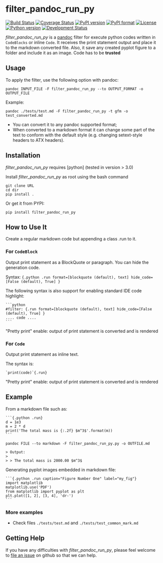 # filter_pandoc_run_py 

[![Build Status](https://img.shields.io/travis/caiofcm/filter_pandoc_run_py/master.svg)](https://travis-ci.org/caiofcm/filter_pandoc_run_py/branches)
[![Coverage Status](https://coveralls.io/repos/github/caiofcm/filter_pandoc_run_py/badge.svg?branch=master)](https://coveralls.io/github/caiofcm/filter_pandoc_run_py?branch=master)
[![PyPI version](https://img.shields.io/pypi/v/filter_pandoc_run_py.svg)](https://pypi.org/project/filter_pandoc_run_py/)
[![PyPI format](https://img.shields.io/pypi/format/filter_pandoc_run_py.svg)](https://pypi.org/project/filter_pandoc_run_py/)
[![License](https://img.shields.io/pypi/l/filter_pandoc_run_py.svg)](https://raw.githubusercontent.com/caiofcm/filter_pandoc_run_py/master/LICENSE)
[![Python version](https://img.shields.io/pypi/pyversions/filter_pandoc_run_py.svg)](https://pypi.org/project/filter_pandoc_run_py/)
[![Development Status](https://img.shields.io/pypi/status/filter_pandoc_run_py.svg)](https://pypi.org/project/filter_pandoc_run_py/)

*filter_pandoc_run_py* is a [pandoc] filter for execute python codes written in `CodeBlocks` or inline `Code`. It receives the print statement output and place it to the markdown converted file. Also, it save any created pyplot figure to a folder and include it as an image. Code has to be **trusted**

[pandoc]: http://pandoc.org/

<!-- https://github.com/chdemko/pandoc-latex-fontsize as reference -->

## Usage

To apply the filter, use the following option with pandoc:

	pandoc INPUT_FILE -F filter_pandoc_run_py --to OUTPUT_FORMAT -o OUTPUT_FILE

Example:

	pandoc ./tests/test.md -F filter_pandoc_run_py -t gfm -o test_converted.md

- You can convert it to any pandoc supported format;
- When converted to a markdown format it can change some part of the text to conform with the default style (e.g. changing setext-style headers to ATX headers).

## Installation

*filter_pandoc_run_py* requires [python] (tested in version > 3.0)

Install *filter_pandoc_run_py* as root using the bash command

	git clone URL
	cd dir
	pip install .

Or get it from PYPI:

	pip install filter_pandoc_run_py


## How to Use It

Create a regular markdown code but appending a class .run to it.

### For `CodeBlock`

Output print statement as a BlockQuote or paragraph. You can hide the generation code.

Syntax: `{.python .run format=[blockquote (default), text] hide_code=[False (default), True] }`

The following syntax is also support for enabling standard IDE code highlight:

	```python
	#filter: {.run format=[blockquote (default), text] hide_code=[False (default), True] }
	.... code ....
	```

"Pretty print" enable: output of print statement is converted and is rendered

### For `Code`

Output print statement as inline text.

The syntax is:

	`print(code)`{.run}

"Pretty print" enable: output of print statement is converted and is rendered

## Example

From a markdown file such as:

	```{.python .run}
	d = 1e3
	m = 2 * d
	print('The total mass is {:.2f} $m^3$'.format(m))
	```

`pandoc FILE --to markdown -F filter_pandoc_run_py.py -o OUTFILE.md`

```{.markdown}
> Output:
>
> > The total mass is 2000.00 $m^3$
```

Generating pyplot images embedded in markdown file:

	```{.python .run caption="Figure Number One" label="my_fig"}
	import matplotlib
	matplotlib.use('PDF')
	from matplotlib import pyplot as plt
	plt.plot([1, 2], [3, 4], 'dr-')
	```

### More examples

- Check files `./tests/test.md` and `./tests/test_common_mark.md`

## Getting Help

If you have any difficulties with *filter_pandoc_run_py*, please feel welcome to [file an issue] on github so that we can help.

[file an issue]: https://github.com/caiofcm/filter_pandoc_run_py/issues




